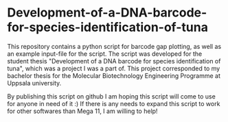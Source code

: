 # Development-of-a-DNA-barcode-for-species-identification-of-tuna
This repository contains a python script for barcode gap plotting, as well as an example input-file for the script.
The script was developed for the student thesis "Development of a DNA barcode for species identification of tuna", which was a project I was a part of.
This project corresponded to my bachelor thesis for the Molecular Biotechnology Engineering Programme at Uppsala university.

By publishing this script on github I am hoping this script will come to use for anyone in need of it :)
If there is any needs to expand this script to work for other softwares than Mega 11, I am willing to help!
